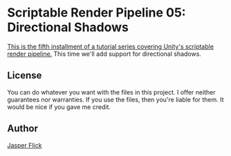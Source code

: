 # Scriptable Render Pipeline 05: Directional Shadows

[This is the fifth installment of a tutorial series covering Unity's scriptable render pipeline.](https://catlikecoding.com/unity/tutorials/scriptable-render-pipeline/spotlight-shadows/) This time we'll add support for directional shadows.

## License

You can do whatever you want with the files in this project. I offer neither guarantees nor warranties. If you use the files, then you're liable for them. It would be nice if you gave me credit.

## Author

[Jasper Flick](https://catlikecoding.com/jasper-flick/)